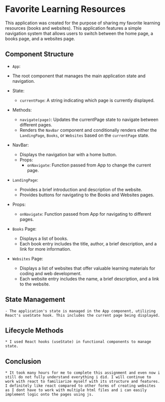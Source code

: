 # Favorite Learning Resources

This application was created for the purpose of sharing my favorite learning resources (books and websites). This application features a simple navigation system that allows users to switch between the home page, a books page, and a websites page.

## Component Structure
* `App`:
- The root component that manages the main application state and navigation.

* State:
    * `currentPage`: A string indicating which page is currently displayed.

* Methods:
    * `navigate(page)`: Updates the currentPage state to navigate between different pages.
    * Renders the `NavBar` component and conditionally renders either the `LandingPage`, `Books`, or `Websites` based on the `currentPage` state.

* NavBar:
    * Displays the navigation bar with a home button.
    * Props:
        * `onNavigate`: Function passed from App to change the current page.

* `LandingPage`:
    * Provides a brief introduction and description of the website.
    * Provides buttons for navigating to the Books and Websites pages.

* Props:
    * `onNavigate`: Function passed from App for navigating to different pages.

* `Books` Page:
    * Displays a list of books.
    * Each book entry includes the title, author, a brief description, and a link for more information.

* `Websites` Page:
    * Displays a list of websites that offer valuable learning materials for coding and web development.
    * Each website entry includes the name, a brief description, and a link to the website.

## State Management
    - The application's state is managed in the App component, utilizing React's useState hook. This includes the current page being displayed.

## Lifecycle Methods

    * I used React hooks (useState) in functional components to manage state.

## Conclusion
    * It took many hours for me to complete this assignment and even now i still do not fully understand everything i did. I will continue to work with react to familiarize myself with its structure and features. I definitely like react compared to other forms of creating websites as I dont have to work with multiple html files and i can easily implement logic onto the pages using js. 

